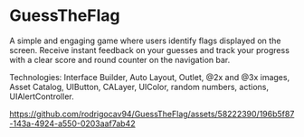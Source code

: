 # GuessTheFlag

A simple and engaging game where users identify flags displayed on the screen. Receive instant feedback on your guesses and track your progress with a clear score and round counter on the navigation bar.


Technologies: Interface Builder, Auto Layout, Outlet, @2x and @3x images, Asset Catalog, UIButton, CALayer, UIColor, random numbers, actions, UIAlertController.



https://github.com/rodrigocav94/GuessTheFlag/assets/58222390/196b5f87-143a-4924-a550-0203aaf7ab42

